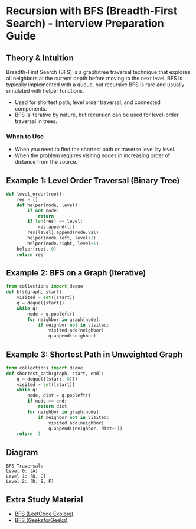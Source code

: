# Recursion with BFS (Breadth-First Search) - Interview Preparation Guide

## Theory & Intuition
Breadth-First Search (BFS) is a graph/tree traversal technique that explores all neighbors at the current depth before moving to the next level. BFS is typically implemented with a queue, but recursive BFS is rare and usually simulated with helper functions.

- Used for shortest path, level order traversal, and connected components.
- BFS is iterative by nature, but recursion can be used for level-order traversal in trees.

### When to Use
- When you need to find the shortest path or traverse level by level.
- When the problem requires visiting nodes in increasing order of distance from the source.

## Example 1: Level Order Traversal (Binary Tree)
```python
def level_order(root):
    res = []
    def helper(node, level):
        if not node:
            return
        if len(res) == level:
            res.append([])
        res[level].append(node.val)
        helper(node.left, level+1)
        helper(node.right, level+1)
    helper(root, 0)
    return res
```

## Example 2: BFS on a Graph (Iterative)
```python
from collections import deque
def bfs(graph, start):
    visited = set([start])
    q = deque([start])
    while q:
        node = q.popleft()
        for neighbor in graph[node]:
            if neighbor not in visited:
                visited.add(neighbor)
                q.append(neighbor)
```

## Example 3: Shortest Path in Unweighted Graph
```python
from collections import deque
def shortest_path(graph, start, end):
    q = deque([(start, 0)])
    visited = set([start])
    while q:
        node, dist = q.popleft()
        if node == end:
            return dist
        for neighbor in graph[node]:
            if neighbor not in visited:
                visited.add(neighbor)
                q.append((neighbor, dist+1))
    return -1
```

## Diagram
```
BFS Traversal:
Level 0: [A]
Level 1: [B, C]
Level 2: [D, E, F]
```

## Extra Study Material
- [BFS (LeetCode Explore)](https://leetcode.com/explore/learn/card/graph/619/breadth-first-search-in-graph/)
- [BFS (GeeksforGeeks)](https://www.geeksforgeeks.org/breadth-first-search-or-bfs-for-a-graph/)
